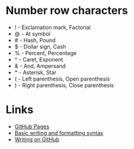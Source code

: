 # Number row characters

* ! - Exclamation mark, Factorial
* @ - At symbol
* \# - Hash, Pound
* $ - Dollar sign, Cash
* % - Percent, Percentage
* ^ - Caret, Exponent
* & - And, Ampersand
* \* - Asterisk, Star
* ( - Left parenthesis, Open parenthesis
* ) - Right parenthesis, Close parenthesis

# Links

* [GitHub Pages](https://github.com/)
* [Basic writing and formatting syntax](https://www.markdownguide.org/cheat-sheet/)
* [Writing on GitHub](https://docs.github.com/en/get-started/writing-on-github)
